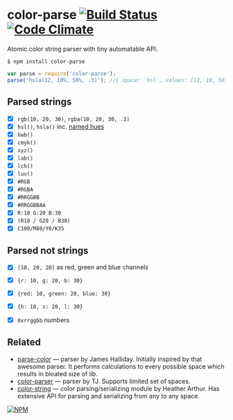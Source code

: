 # color-parse [![Build Status](https://travis-ci.org/dfcreative/color-parse.svg?branch=master)](https://travis-ci.org/dfcreative/color-parse) [![Code Climate](https://codeclimate.com/github/dfcreative/color-parse/badges/gpa.svg)](https://codeclimate.com/github/dfcreative/color-parse)

Atomic color string parser with tiny automatable API.


`$ npm install color-parse`

```js
var parse = require('color-parse');
parse('hsla(12, 10%, 50%, .3)'); //{ space: 'hsl', values: [12, 10, 50], alpha: 0.3 }
```

## Parsed strings

* [x] `rgb(10, 20, 30)`, `rgba(10, 20, 30, .3)`
* [x] `hsl()`, `hsla()` inc. [named hues](http://dev.w3.org/csswg/css-color/#simple-hues)
* [x] `hwb()`
* [x] `cmyk()`
* [x] `xyz()`
* [x] `lab()`
* [x] `lch()`
* [x] `luv()`
* [x] `#RGB`
* [x] `#RGBA`
* [x] `#RRGGBB`
* [x] `#RRGGBBAA`
* [x] `R:10 G:20 B:30`
* [x] `(R10 / G20 / B30)`
* [x] `C100/M80/Y0/K35`

## Parsed not strings

* [x] `[10, 20, 20]` as red, green and blue channels
* [x] `{r: 10, g: 20, b: 30}`
* [x] `{red: 10, green: 20, blue: 30}`
* [x] `{h: 10, s: 20, l: 30}`
* [x] `0xrrggbb` numbers



## Related

* [parse-color](http://npmjs.org/package/parse-color) — parser by James Halliday. Initially inspired by that awesome parser. It performs calculations to every possible space which results in bloated size of lib.
* [color-parser](http://npmjs.org/package/color-parser) — parser by TJ. Supports limited set of spaces.
* [color-string](http://npmjs.org/package/color-string) — color parsing/serializing module by Heather Arthur. Has extensive API for parsing and serializing from any to any space.


[![NPM](https://nodei.co/npm/color-parse.png?downloads=true&downloadRank=true&stars=true)](https://nodei.co/npm/color-parse/)